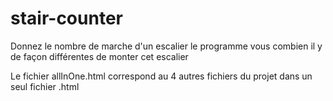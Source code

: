 # stair-counter
Donnez le nombre de marche d'un escalier le programme vous combien il y de façon différentes de monter cet escalier


Le fichier allInOne.html correspond au 4 autres fichiers du projet dans un seul fichier .html
